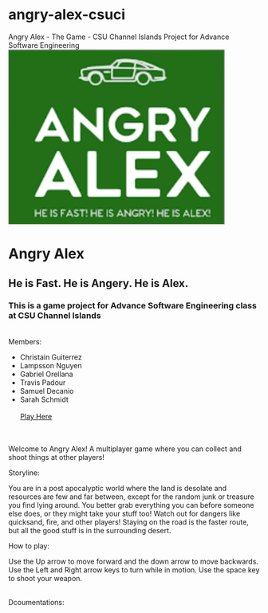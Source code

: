 # angry-alex-csuci
Angry Alex - The Game - CSU Channel Islands Project for Advance Software Engineering
<br>
![GitHub Logo](/logo.png)

# Angry Alex
## He is Fast. He is Angery. He is Alex.
### This is a game project for Advance Software Engineering class at CSU Channel Islands
<br>
Members:
 
* Christain Guiterrez
* Lampsson Nguyen
* Gabriel Orellana
* Travis Padour
* Samuel Decanio
* Sarah Schmidt
<br><br>
[Play Here](https://angryalex.itch.io/angry-alex?secret=QlVBJKxqP8QZ6TGOgzIIltCibk)
<br><br>

 
<br>
Welcome to Angry Alex! A multiplayer game where you can collect and shoot things at other players!

Storyline: 

You are in a post apocalyptic world where the land is desolate and resources are few and far between, except for the random junk or treasure you find lying around. You better grab everything you can before someone else does, or they might take your stuff too! Watch out for dangers like quicksand, fire, and other players! Staying on the road is the faster route, but all the good stuff is in the surrounding desert.

How to play:

Use the Up arrow to move forward and the down arrow to move backwards. Use the Left and Right arrow keys to turn while in motion. Use the space key to shoot your weapon.
<br><br>

Dcoumentations:
<br><br>

